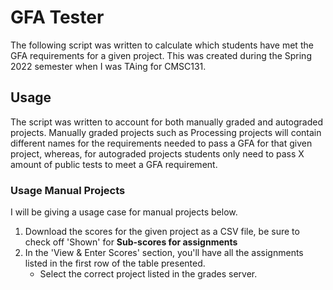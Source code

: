 # GFA Tester

The following script was written to calculate which students have met the GFA requirements for a given project. This was created during the Spring 2022 semester when I was TAing for CMSC131.

## Usage

The script was written to account for both manually graded and autograded projects. Manually graded projects such as Processing projects will contain different names for the requirements needed to pass a GFA for that given project, whereas, for autograded projects students only need to pass X amount of public tests to meet a GFA requirement.

### Usage Manual Projects

I will be giving a usage case for manual projects below. 

1. Download the scores for the given project as a CSV file, be sure to check off 'Shown' for **Sub-scores for assignments** 
2. In the 'View & Enter Scores' section, you'll have all the assignments listed in the first row of the table presented.
    - Select the correct project listed in the grades server.
